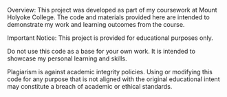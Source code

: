 Overview: This project was developed as part of my coursework at Mount Holyoke College. The code and materials provided here are intended to demonstrate my work and learning outcomes from the course.

Important Notice: This project is provided for educational purposes only.

Do not use this code as a base for your own work.
It is intended to showcase my personal learning and skills. 

Plagiarism is against academic integrity policies. 
Using or modifying this code for any purpose that is not aligned with the original educational intent may constitute a breach of academic or ethical standards.
